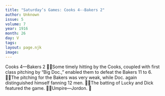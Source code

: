```yaml
---
title: "Saturday’s Games: Cooks 4--Bakers 2"
author: Unknown
issue: 5
volume: 7
year: 1916
month: 26
day: V
tags:
layout: page.njk
image:
---
```

Cooks 4—Bakers 2 Some timely hitting by the Cooks, coupled with first class pitching by “Big Doc.,” enabled them to defeat the Bakers 11 to 6. The pitching for the Bakers was very weak, while Doc. again distinguished himself fanning 12 men. The batting of Lucky and Dick featured the game. Umpire—Jordon. 
